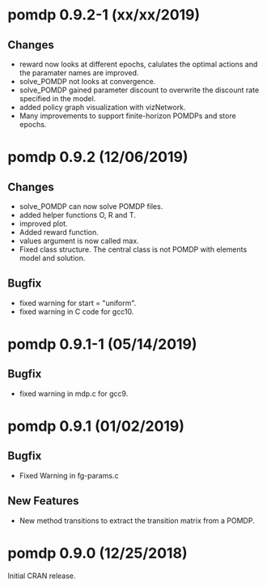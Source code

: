 # pomdp 0.9.2-1 (xx/xx/2019)

## Changes
* reward now looks at different epochs, calulates the optimal actions and the paramater names are improved.
* solve_POMDP not looks at convergence.
* solve_POMDP gained parameter discount to overwrite the discount rate specified in the model.
* added policy graph visualization with vizNetwork.
* Many improvements to support finite-horizon POMDPs and store epochs.


# pomdp 0.9.2 (12/06/2019)

## Changes
* solve_POMDP can now solve POMDP files.
* added helper functions O, R and T.
* improved plot.
* Added reward function.
* values argument is now called max.
* Fixed class structure. The central class is not POMDP with elements model and solution.

## Bugfix
* fixed warning for start = "uniform".
* fixed warning in C code for gcc10.

# pomdp 0.9.1-1 (05/14/2019)

## Bugfix
* fixed warning in mdp.c for gcc9.

# pomdp 0.9.1 (01/02/2019)

## Bugfix
* Fixed Warning in fg-params.c

## New Features
* New method transitions to extract the transition matrix from a POMDP.

# pomdp 0.9.0 (12/25/2018)

Initial CRAN release.

